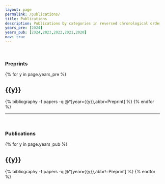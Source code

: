 ```yaml
---
layout: page
permalink: /publications/
title: Publications
description: Publications by categories in reversed chronological order. Also see this <a href='https://scholar.google.com/citations?user=ncBRYIUAAAAJ&hl=en'>Google Scholar</a> page or this <a href='https://www.semanticscholar.org/author/Ming-Yin/2053888252'>Semantic Scholar</a> page.
years_pre: [2024]
years_pub: [2024,2023,2022,2021,2020]
nav: true
---
```


<br />







### Preprints



<div class="publications">

{% for y in page.years_pre %}
  <h2 class="year">{{y}}</h2>
  {% bibliography -f papers -q @*[year={{y}},abbr=Preprint] %}
{% endfor %}

</div>



*******
<br />





### Publications



<div class="publications">

{% for y in page.years_pub %}
  <h2 class="year">{{y}}</h2>
  {% bibliography -f papers -q @*[year={{y}},abbr!=Preprint] %}
{% endfor %}

</div>

